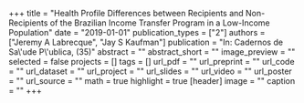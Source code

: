 +++
title = "Health Profile Differences between Recipients and Non-Recipients of the Brazilian Income Transfer Program in a Low-Income Population"
date = "2019-01-01"
publication_types = ["2"]
authors = ["Jeremy A Labrecque", "Jay S Kaufman"]
publication = "In: Cadernos de Sa\\'ude P\\'ublica, (35)"
abstract = ""
abstract_short = ""
image_preview = ""
selected = false
projects = []
tags = []
url_pdf = ""
url_preprint = ""
url_code = ""
url_dataset = ""
url_project = ""
url_slides = ""
url_video = ""
url_poster = ""
url_source = ""
math = true
highlight = true
[header]
image = ""
caption = ""
+++
